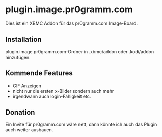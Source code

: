 # plugin.image.pr0gramm.com
Dies ist ein XBMC Addon für das pr0gramm.com Image-Board. 

## Installation
plugin.image.pr0gramm.com-Ordner in .xbmc/addon oder .kodi/addon hinzufügen.

## Kommende Features
- GIF Anzeigen
- nicht nur die ersten x-Bilder sondern auch mehr
- irgendwann auch login-Fähigkeit etc.

## Donation
Ein Invite für pr0gramm.com wäre nett, dann könnte ich auch das Plugin auch weiter ausbauen.
